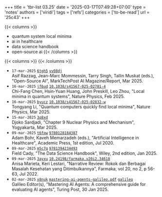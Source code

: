 +++
title = 'tbr-list 03.25'
date = '2025-03-17T07:49:28+07:00'
type = 'notes'
authors = ['viridi']
tags = ['refs']
categories = ['to-be-read']
url = '25c43'
+++

{{< columns >}}
+ quantum system local minima
+ ai in healthcare
+ data science handbook
+ open-source ai
{{< /columns >}}

{{< columns >}}
{{< /columns >}}

<!--more-->

+ `17-mar-2025` [`6tgh5`](https://osf.io/6tgh5) [`yv08dj`](https://pxl.to/yv08dj) \
Asif Razzag, Jean-Marc Mommessin, Tarry Singh, Tallin Muskat (eds.), "Open-Source AI", MarkTechPost AI Magazine/Report, Mar 2025.
+ `16-mar-2025` [`jf6ud`](https://osf.io/jf6ud) [`10.1038/s41567-025-02781-4`](https://doi.org/10.1038/s41567-025-02781-4) \
Chi-Fang Chen, Hsin-Yuan Huang, John Preskill, Leo Zhou, "Local minima in quantum systems", Nature Physics, Feb 2025.
+ `16-mar-2025` [`byucz`](https://osf.io/byucz) [`10.1038/s41567-025-02832-w`](https://doi.org/10.1038/s41567-025-02832-w) \
Tongyang Li, "Quantum computers quickly find local minima", Nature Physics, Mar 2025.
+ `15-mar-2025` [`3q8xd`](https://osf.io/3q8xd) \
Djoko Sardjadi, "Chapter 9 Nuclear Physics and Mechanism", Yogyakarta, Mar 2025.
+ `09-mar-2025` [`t6fpw`](https://osf.io/t6fpw) [`9780128184387`](https://isbnsearch.org/isbn/9780128184387) \
Adam Bohr, Kaveh Memarzadeh (eds.), "Artificial Intelligence in Healthcare", Academic Press, 1st edition, Jul 2020.
+ `09-mar-2025` [`m5c7q`](https://osf.io/m5c7q) [`9781394234493`](https://isbnsearch.org/isbn/9781394234493) \
Field Cady, "The Data Science Handbook", Wiley, 2nd edition, Jan 2025.
+ `09-mar-2025` [`3ayxu`](https://osf.io/3ayxu) [`10.24198/farmaka.v20i2.34618`](https://doi.org/10.24198/farmaka.v20i2.34618) \
Anisa Marieta, Keri Lestari, "Narrative Review: Rokok dan Berbagai Masalah Kesehatan yang Ditimbulkannya", Farmaka, vol 20, no 2, p 56-63, Jul 2022.
+ `02-mar-2025` [`x8nuk`](https://osf.io/x8nuk) [`mastering-ai-agents-galileo.pdf`](https://www.hkdca.com/wp-content/uploads/2025/02/mastering-ai-agents-galileo.pdf) [`galileo`](https://www.turingpost.com/p/galileo) \
Galileo Editor(s), "Mastering AI Agents: A comprehensive guide for evaluating AI agents", Turing Post, 30 Jan 2025.
